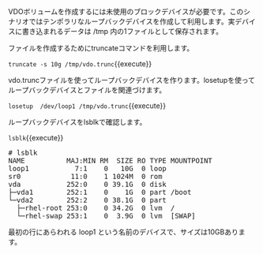 VDOボリュームを作成するには未使用のブロックデバイスが必要です。このシナリオではテンポラリなループバックデバイスを作成して利用します。実デバイスに書き込まれるデータは /tmp 内の1ファイルとして保存されます。

ファイルを作成するためにtruncateコマンドを利用します。

`truncate -s 10g /tmp/vdo.trunc`{{execute}}

vdo.truncファイルを使ってループバックデバイスを作ります。losetupを使ってループバックデバイスとファイルを関連づけます。

`losetup  /dev/loop1 /tmp/vdo.trunc`{{execute}}

ループバックデバイスをlsblkで確認します。

`lsblk`{{execute}}

<pre class="file">
# lsblk
NAME          MAJ:MIN RM  SIZE RO TYPE MOUNTPOINT
loop1           7:1    0   10G  0 loop
sr0            11:0    1 1024M  0 rom
vda           252:0    0 39.1G  0 disk
├─vda1        252:1    0    1G  0 part /boot
└─vda2        252:2    0 38.1G  0 part
  ├─rhel-root 253:0    0 34.2G  0 lvm  /
  └─rhel-swap 253:1    0  3.9G  0 lvm  [SWAP]
</pre>

最初の行にあらわれる loop1 という名前のデバイスで、サイズは10GBあります。

